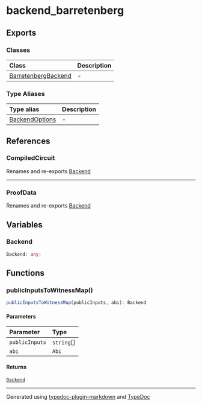 # backend_barretenberg

## Exports

### Classes

| Class | Description |
| :------ | :------ |
| [BarretenbergBackend](classes/BarretenbergBackend.md) | - |

### Type Aliases

| Type alias | Description |
| :------ | :------ |
| [BackendOptions](type-aliases/BackendOptions.md) | - |

## References

### CompiledCircuit

Renames and re-exports [Backend](index.md#backend)

***

### ProofData

Renames and re-exports [Backend](index.md#backend)

## Variables

### Backend

```ts
Backend: any;
```

## Functions

### publicInputsToWitnessMap()

```ts
publicInputsToWitnessMap(publicInputs, abi): Backend
```

#### Parameters

| Parameter | Type |
| :------ | :------ |
| `publicInputs` | `string`[] |
| `abi` | `Abi` |

#### Returns

[`Backend`](index.md#backend)

***

Generated using [typedoc-plugin-markdown](https://www.npmjs.com/package/typedoc-plugin-markdown) and [TypeDoc](https://typedoc.org/)
